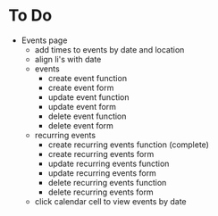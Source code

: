 # To Do

- Events page
  - add times to events by date and location
  - align li's with date
  - events
    - create event function
    - create event form
    - update event function
    - update event form
    - delete event function
    - delete event form
  - recurring events
    - create recurring events function (complete)
    - create recurring events form
    - update recurring events function
    - update recurring events form
    - delete recurring events function
    - delete recurring events form
  - click calendar cell to view events by date
